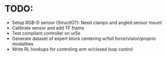 # TODO:
  - Setup RGB-D sensor (StructIO?): Need clamps and angled sensor mount 
  - Calibrate sensor and add TF frame
  - Test compliant controller on ur5e
  - Generate dataset of expert block centering w/full force/vision/proprio modalities
  - Write RL hookups for controling arm w/closed loop control
